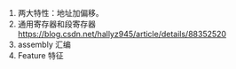 1. 两大特性：地址加偏移。
2. 通用寄存器和段寄存器
https://blog.csdn.net/hallyz945/article/details/88352520
3. assembly 汇编
4. Feature 特征